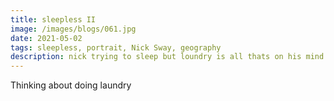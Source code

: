 ```yaml
---
title: sleepless II
image: /images/blogs/061.jpg
date: 2021-05-02
tags: sleepless, portrait, Nick Sway, geography
description: nick trying to sleep but loundry is all thats on his mind. what keeps you up in the night?
---
```


Thinking about doing laundry
